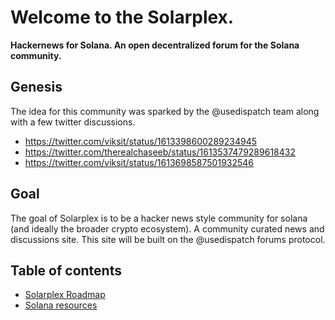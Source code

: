 # Welcome to the Solarplex.
__Hackernews for Solana. An open decentralized forum for the Solana community.__

## Genesis
The idea for this community was sparked by the @usedispatch team along with a few twitter discussions.
- https://twitter.com/viksit/status/1613398600289234945
- https://twitter.com/therealchaseeb/status/1613537479289618432
- https://twitter.com/viksit/status/1613698587501932546

## Goal
The goal of Solarplex is to be a hacker news style community for solana (and ideally the broader crypto ecosystem). A community curated news and discussions site. This site will be built on the @usedispatch forums protocol.


## Table of contents
- [Solarplex Roadmap](what-is-solarplex.md)
- [Solana resources](solana-resources-list.md)
